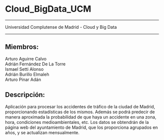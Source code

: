 # Cloud_BigData_UCM
------------------------------------------------------------

Universidad Complutense de Madrid - Cloud y Big Data

------------------------------------------------------------

Miembros:
------------------------------------------------------------
Arturo Aguirre Calvo  
Adrián Fernández De La Torre  
Ismael Setti Alonso  
Adrián Burillo Elmaleh  
Arturo Pinar Adán  


Descripción:
------------------------------------------------------------
Aplicación para procesar los accidentes de tráfico de la ciudad de Madrid, proporcionando estadísticas de los mismos. Además se podrá predecir de manera aproximada la probabilidad de que haya un accidente en una zona, hora, condiciones medioambientales, etc.
Los datos se obtendrán de la página web del ayuntamiento de Madrid, que los proporciona agrupados en años, y se actualizan mensualmente.
